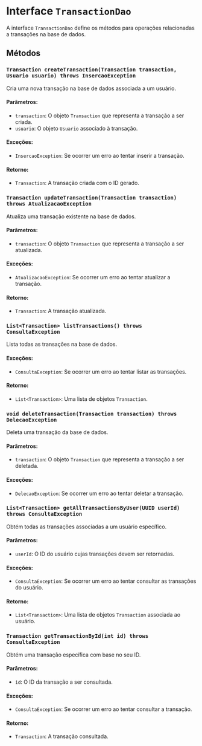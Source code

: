 # Interface `TransactionDao`

A interface `TransactionDao` define os métodos para operações relacionadas a transações na base de dados.

## Métodos

### `Transaction createTransaction(Transaction transaction, Usuario usuario) throws InsercaoException`
Cria uma nova transação na base de dados associada a um usuário.

#### Parâmetros:
- `transaction`: O objeto `Transaction` que representa a transação a ser criada.
- `usuario`: O objeto `Usuario` associado à transação.

#### Exceções:
- `InsercaoException`: Se ocorrer um erro ao tentar inserir a transação.

#### Retorno:
- `Transaction`: A transação criada com o ID gerado.

### `Transaction updateTransaction(Transaction transaction) throws AtualizacaoException`
Atualiza uma transação existente na base de dados.

#### Parâmetros:
- `transaction`: O objeto `Transaction` que representa a transação a ser atualizada.

#### Exceções:
- `AtualizacaoException`: Se ocorrer um erro ao tentar atualizar a transação.

#### Retorno:
- `Transaction`: A transação atualizada.

### `List<Transaction> listTransactions() throws ConsultaException`
Lista todas as transações na base de dados.

#### Exceções:
- `ConsultaException`: Se ocorrer um erro ao tentar listar as transações.

#### Retorno:
- `List<Transaction>`: Uma lista de objetos `Transaction`.

### `void deleteTransaction(Transaction transaction) throws DelecaoException`
Deleta uma transação da base de dados.

#### Parâmetros:
- `transaction`: O objeto `Transaction` que representa a transação a ser deletada.

#### Exceções:
- `DelecaoException`: Se ocorrer um erro ao tentar deletar a transação.

### `List<Transaction> getAllTransactionsByUser(UUID userId) throws ConsultaException`
Obtém todas as transações associadas a um usuário específico.

#### Parâmetros:
- `userId`: O ID do usuário cujas transações devem ser retornadas.

#### Exceções:
- `ConsultaException`: Se ocorrer um erro ao tentar consultar as transações do usuário.

#### Retorno:
- `List<Transaction>`: Uma lista de objetos `Transaction` associada ao usuário.

### `Transaction getTransactionById(int id) throws ConsultaException`
Obtém uma transação específica com base no seu ID.

#### Parâmetros:
- `id`: O ID da transação a ser consultada.

#### Exceções:
- `ConsultaException`: Se ocorrer um erro ao tentar consultar a transação.

#### Retorno:
- `Transaction`: A transação consultada.
